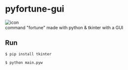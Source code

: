 # pyfortune-gui
![icon](https://github.com/theodorecooper/pyfortune-gui/raw/main/res/icon.png)    
command "fortune" made with python &amp; tkinter with a GUI

## Run
```shell
$ pip install tkinter
```

```shell
$ python main.pyw
```

